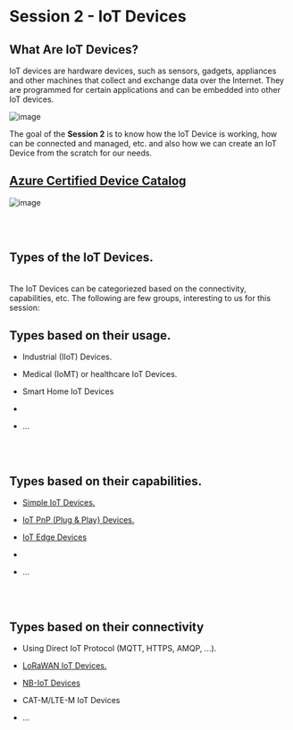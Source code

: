 <h1>Session 2 - IoT Devices</h1>

<h2>What Are IoT Devices?</h2>
IoT devices are hardware devices, such as sensors, gadgets, appliances and other machines that collect and exchange data over the Internet. They are programmed for certain applications and can be embedded into other IoT devices.


![image](https://github.com/romankiss/R-IoT/assets/30365471/3ae4bad5-b56a-4ef1-9fa1-b9368a02bc22)

The goal of the <b>Session 2</b> is to know how the IoT Device is working, how can be connected and managed, etc. and also how we can create an IoT Device from the scratch for our needs.  


 <h2><a href="https://devicecatalog.azure.com/">Azure Certified Device Catalog</a></h2>

![image](https://github.com/romankiss/R-IoT/assets/30365471/fb343bb0-97e6-41cd-92b3-5049e9207935)

<br />
<br />

<h2>Types of the IoT Devices.</h2>
<br />
The IoT Devices can be categoriezed based on the connectivity, capabilities, etc. The following are few groups, interesting to us for this session:



<h2>Types based on their usage.</h2>
<ul>
    <li><p>Industrial (IIoT) Devices.</p></li>
    <li><p>Medical (IoMT) or healthcare IoT Devices.</p></li>
    <li><p>Smart Home IoT Devices</p></li>
    <li><p></p></li> 
    <li><p>...</p></li> 
   </ul>

<br />
<br />

<h2>Types based on their capabilities.</h2>

  <ul>
    <li><p><a href="https://github.com/romankiss/R-IoT/blob/main/Projects/Hands-on%20Labs/Azure%20IoT/July2023/5.%20Session%202%20-%20IoT%20Devices/Simple-IoT-Devices.md">Simple IoT Devices.</a></p></li>
    <li><p><a href="https://github.com/romankiss/R-IoT/blob/main/Projects/Hands-on%20Labs/Azure%20IoT/July2023/5.%20Session%202%20-%20IoT%20Devices/IoT-PnP-Devices.md">IoT PnP (Plug & Play} Devices.</a></p></li>
    <li><p><a href="https://github.com/romankiss/R-IoT/blob/main/Projects/Hands-on%20Labs/Azure%20IoT/July2023/5.%20Session%202%20-%20IoT%20Devices/IoT-Edge-Devices.md">IoT Edge Devices</a></p></li>
    <li><p></p></li> 
    <li><p>...</p></li> 
   </ul>

<br />
<br />

<h2>Types based on their connectivity</h2>
<ul>
    <li><p>Using Direct IoT Protocol (MQTT, HTTPS, AMQP, ...).</p></li>
    <li><p><a href="https://github.com/romankiss/R-IoT/blob/main/Projects/Hands-on%20Labs/Azure%20IoT/July2023/5.%20Session%202%20-%20IoT%20Devices/LoRaWAN-IoT-Devices.md">LoRaWAN IoT Devices.</a></p></li>
    <li><p><a href="https://github.com/romankiss/R-IoT/blob/main/Projects/Hands-on%20Labs/Azure%20IoT/July2023/5.%20Session%202%20-%20IoT%20Devices/NB-IoT-Devices.md">NB-IoT Devices</a></p></li>
    <li><p>CAT-M/LTE-M IoT Devices</p></li> 
    <li><p>...</p></li> 
   </ul>

<br />
<br />


  








